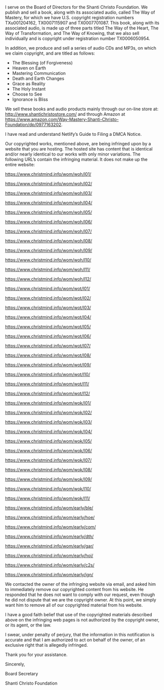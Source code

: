 I serve on the Board of Directors for the Shanti Christo Foundation. We publish and sell a book, along with its associated audio, called The Way of Mastery, for which we have U.S. copyright registration numbers TXu001204162, TX0007115907 and TX0007701087. This book, along with its associated audio, is made up of three parts titled The Way of the Heart, The Way of Transformation, and The Way of Knowing, that we also sell individually and is copyright under registration number TX0006050954.

In addition, we produce and sell a series of audio CDs and MP3s, on which we claim copyright, and are titled as follows:

 * The Blessing (of Forgiveness)
 * Heaven on Earth
 * Mastering Communication
 * Death and Earth Changes
 * Grace as Reality
 * The Holy Instant
 * Choose to See
 * Ignorance is Bliss

We sell these books and audio products mainly through our on-line store at: http://www.shantichristostore.com/ and through Amazon at https://www.amazon.com/Way-Mastery-Shanti-Christo-Foundation/dp/0977163202.

I have read and understand Netlify’s Guide to Filing a DMCA Notice.

Our copyrighted works, mentioned above, are being infringed upon by a website that you are hosting. The hosted site has content that is identical and/or nearly identical to our works with only minor variations. The following URL’s contain the infringing material. It does not make up the entire website:

https://www.christmind.info/wom/woh/l01/

https://www.christmind.info/wom/woh/l02/

https://www.christmind.info/wom/woh/l03/

https://www.christmind.info/wom/woh/l04/

https://www.christmind.info/wom/woh/l05/

https://www.christmind.info/wom/woh/l06/

https://www.christmind.info/wom/woh/l07/

https://www.christmind.info/wom/woh/l08/

https://www.christmind.info/wom/woh/l09/

https://www.christmind.info/wom/woh/l10/

https://www.christmind.info/wom/woh/l11/

https://www.christmind.info/wom/woh/l12/

https://www.christmind.info/wom/wot/l01/

https://www.christmind.info/wom/wot/l02/

https://www.christmind.info/wom/wot/l03/

https://www.christmind.info/wom/wot/l04/

https://www.christmind.info/wom/wot/l05/

https://www.christmind.info/wom/wot/l06/

https://www.christmind.info/wom/wot/l07/

https://www.christmind.info/wom/wot/l08/

https://www.christmind.info/wom/wot/l09/

https://www.christmind.info/wom/wot/l10/

https://www.christmind.info/wom/wot/l11/

https://www.christmind.info/wom/wot/l12/

https://www.christmind.info/wom/wok/l01/

https://www.christmind.info/wom/wok/l02/

https://www.christmind.info/wom/wok/l03/

https://www.christmind.info/wom/wok/l04/

https://www.christmind.info/wom/wok/l05/

https://www.christmind.info/wom/wok/l06/

https://www.christmind.info/wom/wok/l07/

https://www.christmind.info/wom/wok/l08/

https://www.christmind.info/wom/wok/l09/

https://www.christmind.info/wom/wok/l10/

https://www.christmind.info/wom/wok/l11/

https://www.christmind.info/wom/early/ble/

https://www.christmind.info/wom/early/hoe/

https://www.christmind.info/wom/early/com/

https://www.christmind.info/wom/early/dth/

https://www.christmind.info/wom/early/gar/

https://www.christmind.info/wom/early/hoi/

https://www.christmind.info/wom/early/c2s/

https://www.christmind.info/wom/early/ign/

We contacted the owner of the infringing website via email, and asked him to immediately remove our copyrighted content from his website. He responded that he does not want to comply with our request, even though he did not dispute that we are the copyright owner. At this point, we simply want him to remove all of our copyrighted material from his website.

I have a good faith belief that use of the copyrighted materials described above on the infringing web pages is not authorized by the copyright owner, or its agent, or the law.

I swear, under penalty of perjury, that the information in this notification is accurate and that I am authorized to act on behalf of the owner, of an exclusive right that is allegedly infringed.

Thank you for your assistance.

Sincerely,

Board Secretary

Shanti Christo Foundation

